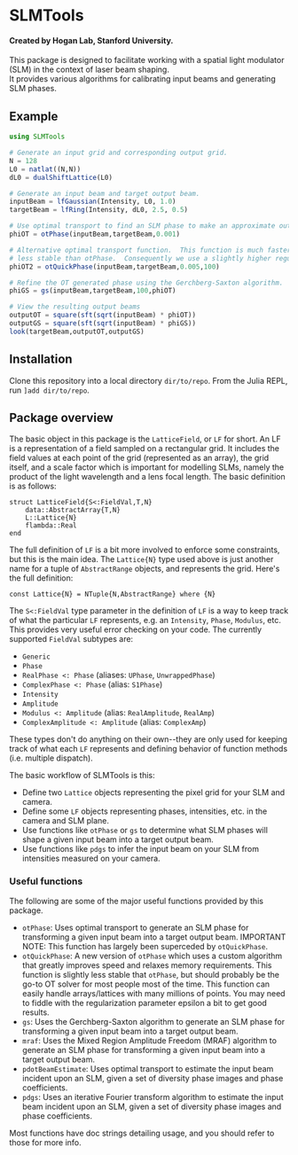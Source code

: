 # SLMTools

#### Created by Hogan Lab, Stanford University.

This package is designed to facilitate working with a spatial light modulator (SLM) in the context of laser beam shaping.  
It provides various algorithms for calibrating input beams and generating SLM phases. 

## Example

```julia
using SLMTools

# Generate an input grid and corresponding output grid.
N = 128
L0 = natlat((N,N))
dL0 = dualShiftLattice(L0)

# Generate an input beam and target output beam.
inputBeam = lfGaussian(Intensity, L0, 1.0)
targetBeam = lfRing(Intensity, dL0, 2.5, 0.5)

# Use optimal transport to find an SLM phase to make an approximate output beam.
phiOT = otPhase(inputBeam,targetBeam,0.001)

# Alternative optimal transport function.  This function is much faster, but somewhat
# less stable than otPhase.  Consequently we use a slightly higher regularization parameter.
phiOT2 = otQuickPhase(inputBeam,targetBeam,0.005,100)

# Refine the OT generated phase using the Gerchberg-Saxton algorithm.
phiGS = gs(inputBeam,targetBeam,100,phiOT)

# View the resulting output beams
outputOT = square(sft(sqrt(inputBeam) * phiOT))
outputGS = square(sft(sqrt(inputBeam) * phiGS))
look(targetBeam,outputOT,outputGS)
```

## Installation
Clone this repository into a local directory `dir/to/repo`.  From the Julia REPL, run `]add dir/to/repo`. 

## Package overview
The basic object in this package is the `LatticeField`, or `LF` for short.  An LF is a representation of a field sampled on a rectangular grid.  It includes the field values at each point of the grid (represented as an array), the grid itself, and a scale factor which is important for modelling SLMs, namely the product of the light wavelength and a lens focal length.  The basic definition is as follows: 
```
struct LatticeField{S<:FieldVal,T,N}
    data::AbstractArray{T,N}
    L::Lattice{N}
    flambda::Real
end
```
The full definition of `LF` is a bit more involved to enforce some constraints, but this is the main idea.  The `Lattice{N}` type used above is just another name for a tuple of `AbstractRange` objects, and represents the grid.  Here's the full definition: 
```
const Lattice{N} = NTuple{N,AbstractRange} where {N}
```
The `S<:FieldVal` type parameter in the definition of `LF` is a way to keep track of what the particular `LF` represents, e.g. an `Intensity`, `Phase`, `Modulus`, etc.  This provides very useful error checking on your code.  The currently supported `FieldVal` subtypes are: 
* `Generic`
* `Phase`
* `RealPhase <: Phase` (aliases: `UPhase`, `UnwrappedPhase`)
* `ComplexPhase <: Phase` (alias: `S1Phase`)
* `Intensity`
* `Amplitude`
* `Modulus <: Amplitude` (alias: `RealAmplitude`, `RealAmp`)
* `ComplexAmplitude <: Amplitude` (alias: `ComplexAmp`)

These types don't do anything on their own--they are only used for keeping track of what each `LF` represents and defining behavior of function methods (i.e. multiple dispatch). 

The basic workflow of SLMTools is this:
* Define two `Lattice` objects representing the pixel grid for your SLM and camera. 
* Define some `LF` objects representing phases, intensities, etc. in the camera and SLM plane.
* Use functions like `otPhase` or `gs` to determine what SLM phases will shape a given input beam into a target output beam.
* Use functions like `pdgs` to infer the input beam on your SLM from intensities measured on your camera.

### Useful functions
The following are some of the major useful functions provided by this package. 
* `otPhase`: Uses optimal transport to generate an SLM phase for transforming a given input beam into a target output beam. IMPORTANT NOTE: This function has largely been superceded by `otQuickPhase`.
* `otQuickPhase`: A new version of `otPhase` which uses a custom algorithm that greatly improves speed and relaxes memory requirements.  This function is slightly less stable that `otPhase`, but should probably be the go-to OT solver for most people most of the time.  This function can easily handle arrays/lattices with many millions of points. You may need to fiddle with the regularization parameter epsilon a bit to get good results. 
* `gs`: Uses the Gerchberg-Saxton algorithm to generate an SLM phase for transforming a given input beam into a target output beam.
* `mraf`: Uses the Mixed Region Amplitude Freedom (MRAF) algorithm to generate an SLM phase for transforming a given input beam into a target output beam.
* `pdotBeamEstimate`: Uses optimal transport to estimate the input beam incident upon an SLM, given a set of diversity phase images and phase coefficients.
* `pdgs`: Uses an iterative Fourier transform algorithm to estimate the input beam incident upon an SLM, given a set of diversity phase images and phase coefficients.

Most functions have doc strings detailing usage, and you should refer to those for more info. 
